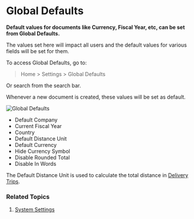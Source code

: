 <!-- add-breadcrumbs -->
# Global Defaults

**Default values for documents like Currency, Fiscal Year, etc, can be set from Global Defaults.**

The values set here will impact all users and the default values for various fields will be set for them.

To access Global Defaults, go to:
> Home > Settings > Global Defaults

Or search from the search bar.

Whenever a new document is created, these values will be set as default.

<img class="screenshot" alt="Global Defaults" src="{{docs_base_url}}/v13/assets/img/setup/settings/global-defaults.png">

* Default Company
* Current Fiscal Year
* Country
* Default Distance Unit
* Default Currency
* Hide Currency Symbol
* Disable Rounded Total
* Disable In Words

The Default Distance Unit is used to calculate the total distance in [Delivery Trips](/docs/v13/user/manual/en/stock/delivery-trip).

### Related Topics
1. [System Settings](/docs/v13/user/manual/en/setting-up/settings/system-settings)
